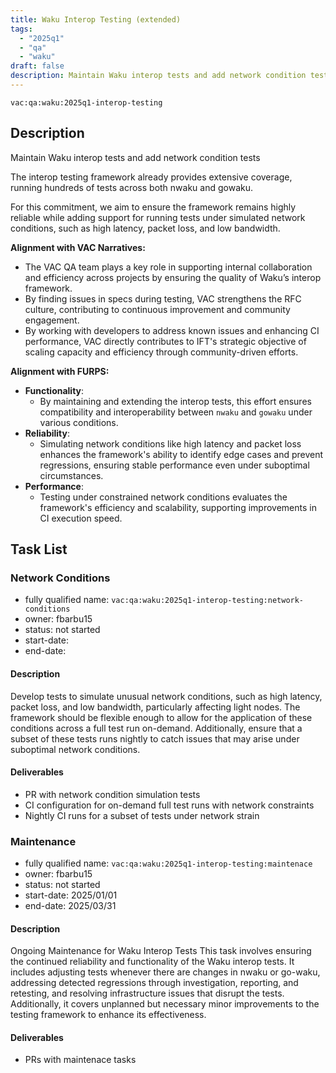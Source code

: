 ```yaml
---
title: Waku Interop Testing (extended)
tags:
  - "2025q1"
  - "qa"
  - "waku"  
draft: false  
description: Maintain Waku interop tests and add network condition tests
---
```


`vac:qa:waku:2025q1-interop-testing`

## Description
Maintain Waku interop tests and add network condition tests

The interop testing framework already provides extensive coverage,
running hundreds of tests across both nwaku and gowaku.

For this commitment, we aim to ensure the framework remains highly reliable 
while adding support for running tests under simulated network conditions, 
such as high latency, packet loss, and low bandwidth.

**Alignment with VAC Narratives:**

* The VAC QA team plays a key role in supporting internal collaboration
  and efficiency across projects by ensuring the quality of Waku’s interop framework.
* By finding issues in specs during testing,
  VAC strengthens the RFC culture,
  contributing to continuous improvement and community engagement.
* By working with developers to address known issues and enhancing CI performance,
  VAC directly contributes to IFT's strategic objective of scaling capacity and efficiency
  through community-driven efforts.

**Alignment with FURPS:**  

* **Functionality**:
  * By maintaining and extending the interop tests,
    this effort ensures compatibility and interoperability between `nwaku` and `gowaku` under various conditions.  
* **Reliability**:
  * Simulating network conditions like high latency and packet loss
    enhances the framework's ability to identify edge cases and prevent regressions,
    ensuring stable performance even under suboptimal circumstances.  
* **Performance**:
  * Testing under constrained network conditions evaluates the framework's efficiency and scalability,
    supporting improvements in CI execution speed.  

## Task List


### Network Conditions

* fully qualified name: `vac:qa:waku:2025q1-interop-testing:network-conditions`
* owner: fbarbu15
* status: not started
* start-date: 
* end-date: 

#### Description
Develop tests to simulate unusual network conditions,
such as high latency, packet loss, and low bandwidth,
particularly affecting light nodes.
The framework should be flexible enough to allow for the application
of these conditions across a full test run on-demand.
Additionally, ensure that a subset of these tests runs nightly
to catch issues that may arise under suboptimal network conditions.

#### Deliverables
* PR with network condition simulation tests
* CI configuration for on-demand full test runs with network constraints
* Nightly CI runs for a subset of tests under network strain

### Maintenance

* fully qualified name: `vac:qa:waku:2025q1-interop-testing:maintenace`
* owner: fbarbu15
* status: not started
* start-date: 2025/01/01
* end-date: 2025/03/31

#### Description
Ongoing Maintenance for Waku Interop Tests
This task involves ensuring the continued reliability 
and functionality of the Waku interop tests. 
It includes adjusting tests whenever there are changes in nwaku or go-waku, 
addressing detected regressions through investigation, reporting, and retesting, 
and resolving infrastructure issues that disrupt the tests. 
Additionally, it covers unplanned but necessary minor improvements to the testing framework 
to enhance its effectiveness.

#### Deliverables

* PRs with maintenace tasks
